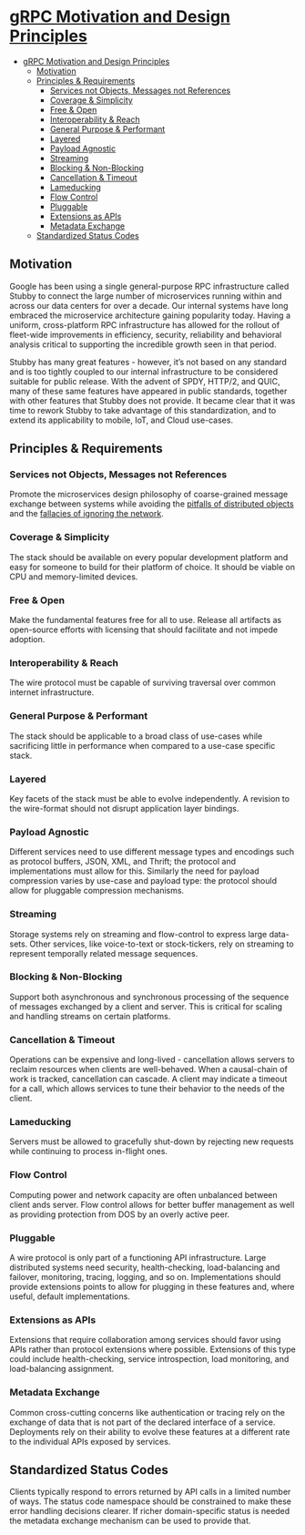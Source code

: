 # [gRPC Motivation and Design Principles](https://grpc.io/blog/principles/)

- [gRPC Motivation and Design Principles](#grpc-motivation-and-design-principles)
  - [Motivation](#motivation)
  - [Principles & Requirements](#principles--requirements)
    - [Services not Objects, Messages not References](#services-not-objects-messages-not-references)
    - [Coverage & Simplicity](#coverage--simplicity)
    - [Free & Open](#free--open)
    - [Interoperability & Reach](#interoperability--reach)
    - [General Purpose & Performant](#general-purpose--performant)
    - [Layered](#layered)
    - [Payload Agnostic](#payload-agnostic)
    - [Streaming](#streaming)
    - [Blocking & Non-Blocking](#blocking--non-blocking)
    - [Cancellation & Timeout](#cancellation--timeout)
    - [Lameducking](#lameducking)
    - [Flow Control](#flow-control)
    - [Pluggable](#pluggable)
    - [Extensions as APIs](#extensions-as-apis)
    - [Metadata Exchange](#metadata-exchange)
  - [Standardized Status Codes](#standardized-status-codes)

## Motivation

Google has been using a single general-purpose RPC infrastructure called Stubby to connect the large number of microservices running within and across our data centers for over a decade. Our internal systems have long embraced the microservice architecture gaining popularity today. Having a uniform, cross-platform RPC infrastructure has allowed for the rollout of fleet-wide improvements in efficiency, security, reliability and behavioral analysis critical to supporting the incredible growth seen in that period.

Stubby has many great features - however, it’s not based on any standard and is too tightly coupled to our internal infrastructure to be considered suitable for public release. With the advent of SPDY, HTTP/2, and QUIC, many of these same features have appeared in public standards, together with other features that Stubby does not provide. It became clear that it was time to rework Stubby to take advantage of this standardization, and to extend its applicability to mobile, IoT, and Cloud use-cases.

## Principles & Requirements

### Services not Objects, Messages not References

Promote the microservices design philosophy of coarse-grained message exchange between systems while avoiding the [pitfalls of distributed objects](https://martinfowler.com/articles/distributed-objects-microservices.html) and the [fallacies of ignoring the network](https://en.wikipedia.org/wiki/Fallacies_of_distributed_computing).

### Coverage & Simplicity

The stack should be available on every popular development platform and easy for someone to build for their platform of choice. It should be viable on CPU and memory-limited devices.

### Free & Open

Make the fundamental features free for all to use. Release all artifacts as open-source efforts with licensing that should facilitate and not impede adoption.

### Interoperability & Reach

The wire protocol must be capable of surviving traversal over common internet infrastructure.

### General Purpose & Performant

The stack should be applicable to a broad class of use-cases while sacrificing little in performance when compared to a use-case specific stack.

### Layered

Key facets of the stack must be able to evolve independently. A revision to the wire-format should not disrupt application layer bindings.

### Payload Agnostic

Different services need to use different message types and encodings such as protocol buffers, JSON, XML, and Thrift; the protocol and implementations must allow for this. Similarly the need for payload compression varies by use-case and payload type: the protocol should allow for pluggable compression mechanisms.

### Streaming

Storage systems rely on streaming and flow-control to express large data-sets. Other services, like voice-to-text or stock-tickers, rely on streaming to represent temporally related message sequences.

### Blocking & Non-Blocking

Support both asynchronous and synchronous processing of the sequence of messages exchanged by a client and server. This is critical for scaling and handling streams on certain platforms.

### Cancellation & Timeout

Operations can be expensive and long-lived - cancellation allows servers to reclaim resources when clients are well-behaved. When a causal-chain of work is tracked, cancellation can cascade. A client may indicate a timeout for a call, which allows services to tune their behavior to the needs of the client.

### Lameducking

Servers must be allowed to gracefully shut-down by rejecting new requests while continuing to process in-flight ones.

### Flow Control

Computing power and network capacity are often unbalanced between client ands server. Flow control allows for better buffer management as well as providing protection from DOS by an overly active peer.

### Pluggable

A wire protocol is only part of a functioning API infrastructure. Large distributed systems need security, health-checking, load-balancing and failover, monitoring, tracing, logging, and so on. Implementations should provide extensions points to allow for plugging in these features and, where useful, default implementations.

### Extensions as APIs

Extensions that require collaboration among services should favor using APIs rather than protocol extensions where possible. Extensions of this type could include health-checking, service introspection, load monitoring, and load-balancing assignment.

### Metadata Exchange

Common cross-cutting concerns like authentication or tracing rely on the exchange of data that is not part of the declared interface of a service. Deployments rely on their ability to evolve these features at a different rate to the individual APIs exposed by services.

## Standardized Status Codes

Clients typically respond to errors returned by API calls in a limited number of ways. The status code namespace should be constrained to make these error handling decisions clearer. If richer domain-specific status is needed the metadata exchange mechanism can be used to provide that.
